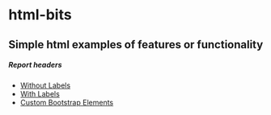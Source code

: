 # html-bits
Simple html examples of features or functionality
---
##### Report headers
* [Without Labels](https://dandefenbaugh.github.io/html-bits/report-headers-no-labels.html)
* [With Labels](https://dandefenbaugh.github.io/html-bits/report-headers.html)
* [Custom Bootstrap Elements](https://dandefenbaugh.github.io/html-bits/bootstrap-custom-elements.html)
